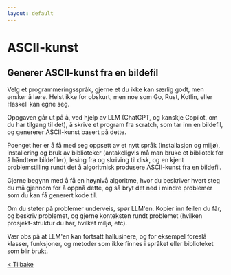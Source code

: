 ```yaml
---
layout: default
---
```


# ASCII-kunst

## Generer ASCII-kunst fra en bildefil

Velg et programmeringsspråk, gjerne et du ikke kan særlig godt, men ønsker å lære.
Helst ikke for obskurt, men noe som Go, Rust, Kotlin, eller Haskell kan egne seg.

Oppgaven går ut på å, ved hjelp av LLM (ChatGPT, og kanskje Copilot, om du har tilgang til det),
å skrive et program fra scratch, som tar inn en bildefil, og genererer ASCII-kunst basert på dette.

Poenget her er å få med seg oppsett av et nytt språk (installasjon og miljø),
installering og bruk av biblioteker (antakeligvis må man bruke et bibliotek for å håndtere bildefiler),
lesing fra og skriving til disk, og en kjent problemstilling rundt det å algoritmisk
produsere ASCII-kunst fra en bildefil.

Gjerne begynn med å få en høynivå algoritme, hvor du beskriver hvert steg du må
gjennom for å oppnå dette, og så bryt det ned i mindre problemer som du kan 
få generert kode til.

Om du støter på problemer underveis, spør LLM'en. Kopier inn feilen du får, og beskriv
problemet, og gjerne konteksten rundt problemet (hvilken prosjekt-struktur du har, hvilket miljø, etc).

Vær obs på at LLM'en kan fortsatt hallusinere, og for eksempel foreslå klasser, funksjoner,
og metoder som ikke finnes i språket eller biblioteket som blir brukt.

[< Tilbake](../exercises.md)
